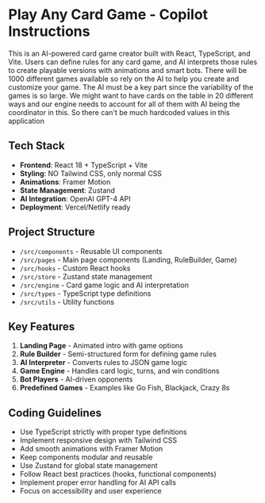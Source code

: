 <!-- Use this file to provide workspace-specific custom instructions to Copilot. For more details, visit https://code.visualstudio.com/docs/copilot/copilot-customization#_use-a-githubcopilotinstructionsmd-file -->

# Play Any Card Game - Copilot Instructions

This is an AI-powered card game creator built with React, TypeScript, and Vite. Users can define rules for any card game, and AI interprets those rules to create playable versions with animations and smart bots. There will be 1000 different games available so rely on the AI to help you create and customize your game. The AI must be a key part since the variability of the games is so large. We might want to have cards on the table in 20 different ways and our engine needs to account for all of them with AI being the coordinator in this. So there can't be much hardcoded values in this application

## Tech Stack
- **Frontend**: React 18 + TypeScript + Vite
- **Styling**: NO Tailwind CSS, only normal CSS
- **Animations**: Framer Motion
- **State Management**: Zustand
- **AI Integration**: OpenAI GPT-4 API
- **Deployment**: Vercel/Netlify ready

## Project Structure
- `/src/components` - Reusable UI components
- `/src/pages` - Main page components (Landing, RuleBuilder, Game)
- `/src/hooks` - Custom React hooks
- `/src/store` - Zustand state management
- `/src/engine` - Card game logic and AI interpretation
- `/src/types` - TypeScript type definitions
- `/src/utils` - Utility functions

## Key Features
1. **Landing Page** - Animated intro with game options
2. **Rule Builder** - Semi-structured form for defining game rules
3. **AI Interpreter** - Converts rules to JSON game logic
4. **Game Engine** - Handles card logic, turns, and win conditions
5. **Bot Players** - AI-driven opponents
6. **Predefined Games** - Examples like Go Fish, Blackjack, Crazy 8s

## Coding Guidelines
- Use TypeScript strictly with proper type definitions
- Implement responsive design with Tailwind CSS
- Add smooth animations with Framer Motion
- Keep components modular and reusable
- Use Zustand for global state management
- Follow React best practices (hooks, functional components)
- Implement proper error handling for AI API calls
- Focus on accessibility and user experience
